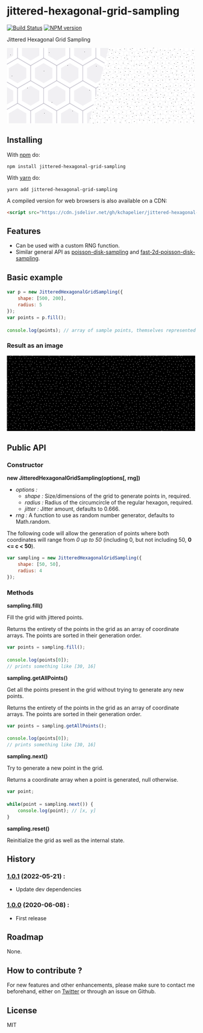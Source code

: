 # jittered-hexagonal-grid-sampling

[![Build Status](https://travis-ci.org/kchapelier/jittered-hexagonal-grid-sampling.svg)](https://travis-ci.org/kchapelier/jittered-hexagonal-grid-sampling) [![NPM version](https://badge.fury.io/js/jittered-hexagonal-grid-sampling.svg)](http://badge.fury.io/js/jittered-hexagonal-grid-sampling)

Jittered Hexagonal Grid Sampling

<img src="https://github.com/kchapelier/jittered-hexagonal-grid-sampling/raw/master/img/debugview.png" style="image-rendering:pixelated; width:500px;"></img>

## Installing

With [npm](https://www.npmjs.com/) do:

```
npm install jittered-hexagonal-grid-sampling
```

With [yarn](https://yarnpkg.com/) do:

```
yarn add jittered-hexagonal-grid-sampling
```

A compiled version for web browsers is also available on a CDN:

```html
<script src="https://cdn.jsdelivr.net/gh/kchapelier/jittered-hexagonal-grid-sampling@1.0.1/build/jittered-hexagonal-grid-sampling.min.js"></script>
```

## Features

- Can be used with a custom RNG function.
- Similar general API as [poisson-disk-sampling](https://github.com/kchapelier/poisson-disk-sampling) and [fast-2d-poisson-disk-sampling](https://github.com/kchapelier/fast-2d-poisson-disk-sampling).

## Basic example

```js
var p = new JitteredHexagonalGridSampling({
    shape: [500, 200],
    radius: 5
});
var points = p.fill();

console.log(points); // array of sample points, themselves represented as simple arrays
```

### Result as an image

<img src="https://github.com/kchapelier/jittered-hexagonal-grid-sampling/raw/master/img/example1.png" style="image-rendering:pixelated; width:500px;"></img>

## Public API

### Constructor

**new JitteredHexagonalGridSampling(options[, rng])**

- *options :*
  - *shape :* Size/dimensions of the grid to generate points in, required.
  - *radius :* Radius of the circumcircle of the regular hexagon, required.
  - *jitter :* Jitter amount, defaults to 0.666.
- *rng :* A function to use as random number generator, defaults to Math.random.

The following code will allow the generation of points where both coordinates will range from *0 up to 50* (including 0, but not including 50, **0 <= c < 50**).

```js
var sampling = new JitteredHexagonalGridSampling({
    shape: [50, 50],
    radius: 4
});
```

### Methods

**sampling.fill()**

Fill the grid with jittered points.

Returns the entirety of the points in the grid as an array of coordinate arrays. The points are sorted in their generation order.

```js
var points = sampling.fill();

console.log(points[0]);
// prints something like [30, 16]
```

**sampling.getAllPoints()**

Get all the points present in the grid without trying to generate any new points.

Returns the entirety of the points in the grid as an array of coordinate arrays. The points are sorted in their generation order.

```js
var points = sampling.getAllPoints();

console.log(points[0]);
// prints something like [30, 16]
```

**sampling.next()**

Try to generate a new point in the grid.

Returns a coordinate array when a point is generated, null otherwise.

```js
var point;

while(point = sampling.next()) {
    console.log(point); // [x, y]
}
```

**sampling.reset()**

Reinitialize the grid as well as the internal state.

## History

### [1.0.1](https://github.com/kchapelier/jittered-hexagonal-grid-sampling/tree/1.0.1) (2022-05-21) :

- Update dev dependencies

### [1.0.0](https://github.com/kchapelier/jittered-hexagonal-grid-sampling/tree/1.0.0) (2020-06-08) :

- First release

## Roadmap

None.

## How to contribute ?

For new features and other enhancements, please make sure to contact me beforehand, either on [Twitter](https://twitter.com/kchplr) or through an issue on Github.

## License

MIT